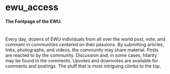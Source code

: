 # ewu_access
<strong> The  Fontpage  of the EWU.</strong>
#
Every day, dozens of EWU individuals from all over the world post, vote, and comment in communities centered on their passions.
By submitting articles, links, photographs, and videos, the community may share material. Posts are reacted to by the community.
Discussion and, in some cases, hilarity may be found in the comments. Upvotes and downvotes are available for comments and postings.
The stuff that is most intriguing climbs to the top.
